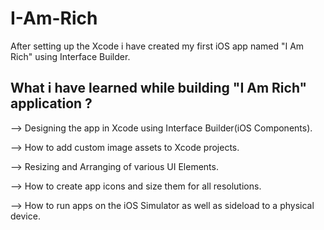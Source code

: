 # I-Am-Rich
After setting up the Xcode i have created my first iOS app named "I Am Rich" using Interface Builder.

## What i have learned while building "I Am Rich" application ?

--> Designing the app in Xcode using Interface Builder(iOS Components).

--> How to add custom image assets to Xcode projects.

--> Resizing and Arranging of various UI Elements.

--> How to create app icons and size them for all resolutions.

--> How to run apps on the iOS Simulator as well as sideload to a physical device.
